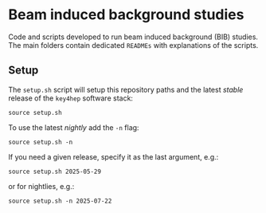 # Beam induced background studies

Code and scripts developed to run beam induced background (BIB) studies.
The main folders contain dedicated `READMEs` with explanations of the scripts.


## Setup

The `setup.sh` script will setup this repository paths and 
the latest *stable* release of the `key4hep` software stack:
```
source setup.sh
```
To use the latest *nightly* add the `-n` flag:
```
source setup.sh -n
```
If you need a given release, specify it as the last argument, e.g.:
```
source setup.sh 2025-05-29
```
or for nightlies, e.g.:
```
source setup.sh -n 2025-07-22
```


